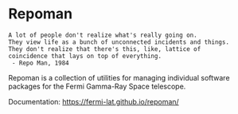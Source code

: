 # Repoman

    A lot of people don't realize what's really going on.
    They view life as a bunch of unconnected incidents and things.
    They don't realize that there's this, like, lattice of
    coincidence that lays on top of everything.
     - Repo Man, 1984

Repoman is a collection of utilities for managing
individual software packages for the Fermi Gamma-Ray
Space telescope.

Documentation: https://fermi-lat.github.io/repoman/
